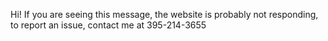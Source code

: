 Hi! If you are seeing this message, the website is probably not responding, to report an issue, contact me at 395-214-3655
